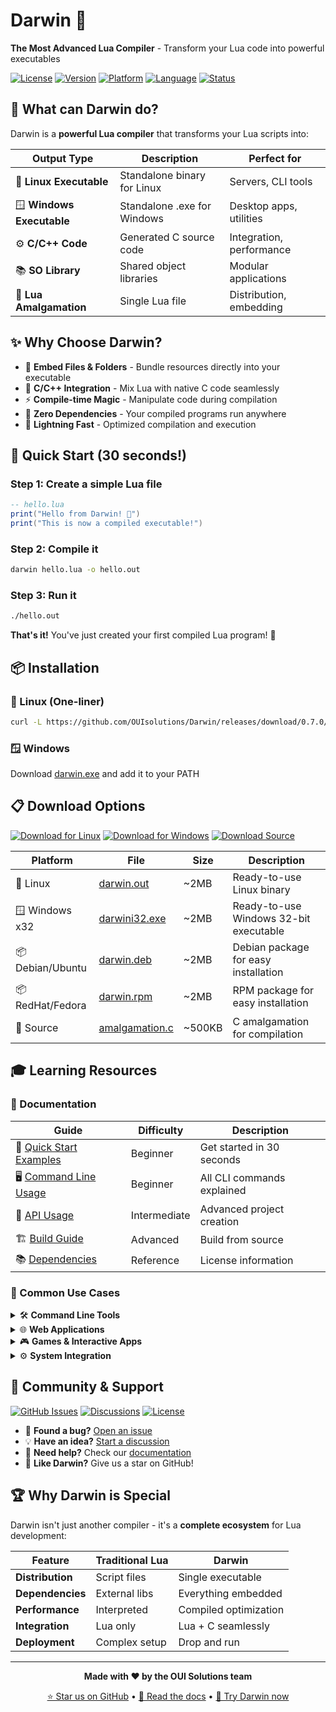 # Darwin 🧬
**The Most Advanced Lua Compiler** - Transform your Lua code into powerful executables

[![License](https://img.shields.io/badge/License-MIT-blue.svg)](LICENSE)
[![Version](https://img.shields.io/badge/Version-0.7.0-green.svg)](https://github.com/OUIsolutions/Darwin/releases)
[![Platform](https://img.shields.io/badge/Platform-Linux%20%7C%20Windows-lightgrey.svg)](#releases)
[![Language](https://img.shields.io/badge/Language-Lua%20%7C%20C-orange.svg)](#features)
[![Status](https://img.shields.io/badge/Status-Active-success.svg)](https://github.com/OUIsolutions/Darwin)

## 🎯 What can Darwin do?

Darwin is a **powerful Lua compiler** that transforms your Lua scripts into:

| Output Type | Description | Perfect for |
|-------------|-------------|-------------|
| 🐧 **Linux Executable** | Standalone binary for Linux | Servers, CLI tools |
| 🪟 **Windows Executable** | Standalone .exe for Windows | Desktop apps, utilities |
| ⚙️ **C/C++ Code** | Generated C source code | Integration, performance |
| 📚 **SO Library** | Shared object libraries | Modular applications |
| 🔗 **Lua Amalgamation** | Single Lua file | Distribution, embedding |

## ✨ Why Choose Darwin?

- 📁 **Embed Files & Folders** - Bundle resources directly into your executable
- 🔧 **C/C++ Integration** - Mix Lua with native C code seamlessly
- ⚡ **Compile-time Magic** - Manipulate code during compilation
- 🎨 **Zero Dependencies** - Your compiled programs run anywhere
- 🚀 **Lightning Fast** - Optimized compilation and execution

## 🚀 Quick Start (30 seconds!)

### Step 1: Create a simple Lua file
```lua
-- hello.lua
print("Hello from Darwin! 🧬")
print("This is now a compiled executable!")
```

### Step 2: Compile it
```bash
darwin hello.lua -o hello.out
```

### Step 3: Run it
```bash
./hello.out
```

**That's it!** You've just created your first compiled Lua program! 🎉

## 📦 Installation

### 🐧 Linux (One-liner)
```bash
curl -L https://github.com/OUIsolutions/Darwin/releases/download/0.7.0/darwin.out -o darwin.out && sudo chmod +x darwin.out && sudo mv darwin.out /usr/bin/darwin
```

### 🪟 Windows
Download [darwin.exe](https://github.com/OUIsolutions/Darwin/releases/download/0.7.0/darwin.exe) and add it to your PATH

## 📋 Download Options

[![Download for Linux](https://img.shields.io/badge/Download-Linux%20Binary-blue?style=for-the-badge&logo=linux)](https://github.com/OUIsolutions/Darwin/releases/download/0.7.0/darwin.out)
[![Download for Windows](https://img.shields.io/badge/Download-Windows%20Binary-blue?style=for-the-badge&logo=windows)](https://github.com/OUIsolutions/Darwin/releases/download/0.7.0/darwin.exe)
[![Download Source](https://img.shields.io/badge/Download-Source%20Code-green?style=for-the-badge&logo=github)](https://github.com/OUIsolutions/Darwin/releases/download/0.7.0/amalgamation.c)

| Platform | File | Size | Description |
|----------|------|------|-------------|
| 🐧 Linux | [darwin.out](https://github.com/OUIsolutions/Darwin/releases/download/0.7.0/darwin.out) | ~2MB | Ready-to-use Linux binary |
| 🪟 Windows x32 | [darwini32.exe](https://github.com/OUIsolutions/Darwin/releases/download/0.7.0/darwini32.exe) | ~2MB | Ready-to-use Windows 32-bit executable |
| 📦 Debian/Ubuntu | [darwin.deb](https://github.com/OUIsolutions/Darwin/releases/download/0.7.0/darwin.deb) | ~2MB | Debian package for easy installation |
| 📦 RedHat/Fedora | [darwin.rpm](https://github.com/OUIsolutions/Darwin/releases/download/0.7.0/darwin.rpm) | ~2MB | RPM package for easy installation |
| 📄 Source | [amalgamation.c](https://github.com/OUIsolutions/Darwin/releases/download/0.7.0/amalgamation.c) | ~500KB | C amalgamation for compilation |

## 🎓 Learning Resources

### 📖 Documentation
| Guide | Difficulty | Description |
|-------|------------|-------------|
| 🚀 [Quick Start Examples](#quick-start-30-seconds) | Beginner | Get started in 30 seconds |
| 🖥️ [Command Line Usage](docs/cli_usage.md) | Beginner | All CLI commands explained |
| 🔧 [API Usage](docs/api_usage.md) | Intermediate | Advanced project creation |
| 🏗️ [Build Guide](docs/build.md) | Advanced | Build from source |
| 📚 [Dependencies](docs/dependencies.md) | Reference | License information |

### 🎯 Common Use Cases

<details>
<summary>🛠️ <strong>Command Line Tools</strong></summary>

Perfect for creating system utilities and CLI applications:
```bash
# Create a file manager
darwin file_manager.lua -o fm.out

# Create a text processor
darwin text_processor.lua -o process.out
```
</details>

<details>
<summary>🌐 <strong>Web Applications</strong></summary>

Build web servers and APIs:
```bash
# Simple web server
darwin web_server.lua -o server.out

# REST API
darwin api.lua -o api.out
```
</details>

<details>
<summary>🎮 <strong>Games & Interactive Apps</strong></summary>

Create games and interactive applications:
```bash
# Simple game
darwin game.lua -o game.out

# Interactive quiz
darwin quiz.lua -o quiz.out
```
</details>

<details>
<summary>⚙️ <strong>System Integration</strong></summary>

Integrate with existing C/C++ projects:
```bash
# Generate C library
darwin my_logic.lua -o liblogic.so

# Create C header
darwin logic.lua -output-type c-header
```
</details>

## 🤝 Community & Support

[![GitHub Issues](https://img.shields.io/badge/Issues-GitHub-red?style=flat-square&logo=github)](https://github.com/OUIsolutions/Darwin/issues)
[![Discussions](https://img.shields.io/badge/Discussions-GitHub-blue?style=flat-square&logo=github)](https://github.com/OUIsolutions/Darwin/discussions)
[![License](https://img.shields.io/badge/License-MIT-green?style=flat-square)](LICENSE)

- 🐛 **Found a bug?** [Open an issue](https://github.com/OUIsolutions/Darwin/issues/new)
- 💡 **Have an idea?** [Start a discussion](https://github.com/OUIsolutions/Darwin/discussions)
- 📖 **Need help?** Check our [documentation](docs/)
- 🌟 **Like Darwin?** Give us a star on GitHub!

## 🏆 Why Darwin is Special

Darwin isn't just another compiler - it's a **complete ecosystem** for Lua development:

| Feature | Traditional Lua | Darwin |
|---------|----------------|--------|
| **Distribution** | Script files | Single executable |
| **Dependencies** | External libs | Everything embedded |
| **Performance** | Interpreted | Compiled optimization |
| **Integration** | Lua only | Lua + C seamlessly |
| **Deployment** | Complex setup | Drop and run |

---

<div align="center">

**Made with ❤️ by the OUI Solutions team**

[⭐ Star us on GitHub](https://github.com/OUIsolutions/Darwin) • [📖 Read the docs](docs/) • [🚀 Try Darwin now](#installation)

</div>

